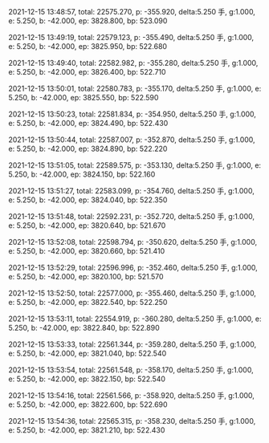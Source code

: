 2021-12-15 13:48:57, total: 22575.270, p: -355.920, delta:5.250 手, g:1.000, e: 5.250, b: -42.000, ep: 3828.800, bp: 523.090

2021-12-15 13:49:19, total: 22579.123, p: -355.490, delta:5.250 手, g:1.000, e: 5.250, b: -42.000, ep: 3825.950, bp: 522.680

2021-12-15 13:49:40, total: 22582.982, p: -355.280, delta:5.250 手, g:1.000, e: 5.250, b: -42.000, ep: 3826.400, bp: 522.710

2021-12-15 13:50:01, total: 22580.783, p: -355.170, delta:5.250 手, g:1.000, e: 5.250, b: -42.000, ep: 3825.550, bp: 522.590

2021-12-15 13:50:23, total: 22581.834, p: -354.950, delta:5.250 手, g:1.000, e: 5.250, b: -42.000, ep: 3824.490, bp: 522.430

2021-12-15 13:50:44, total: 22587.007, p: -352.870, delta:5.250 手, g:1.000, e: 5.250, b: -42.000, ep: 3824.890, bp: 522.220

2021-12-15 13:51:05, total: 22589.575, p: -353.130, delta:5.250 手, g:1.000, e: 5.250, b: -42.000, ep: 3824.150, bp: 522.160

2021-12-15 13:51:27, total: 22583.099, p: -354.760, delta:5.250 手, g:1.000, e: 5.250, b: -42.000, ep: 3824.040, bp: 522.350

2021-12-15 13:51:48, total: 22592.231, p: -352.720, delta:5.250 手, g:1.000, e: 5.250, b: -42.000, ep: 3820.640, bp: 521.670

2021-12-15 13:52:08, total: 22598.794, p: -350.620, delta:5.250 手, g:1.000, e: 5.250, b: -42.000, ep: 3820.660, bp: 521.410

2021-12-15 13:52:29, total: 22596.996, p: -352.460, delta:5.250 手, g:1.000, e: 5.250, b: -42.000, ep: 3820.100, bp: 521.570

2021-12-15 13:52:50, total: 22577.000, p: -355.460, delta:5.250 手, g:1.000, e: 5.250, b: -42.000, ep: 3822.540, bp: 522.250

2021-12-15 13:53:11, total: 22554.919, p: -360.280, delta:5.250 手, g:1.000, e: 5.250, b: -42.000, ep: 3822.840, bp: 522.890

2021-12-15 13:53:33, total: 22561.344, p: -359.280, delta:5.250 手, g:1.000, e: 5.250, b: -42.000, ep: 3821.040, bp: 522.540

2021-12-15 13:53:54, total: 22561.548, p: -358.170, delta:5.250 手, g:1.000, e: 5.250, b: -42.000, ep: 3822.150, bp: 522.540

2021-12-15 13:54:16, total: 22561.566, p: -358.920, delta:5.250 手, g:1.000, e: 5.250, b: -42.000, ep: 3822.600, bp: 522.690

2021-12-15 13:54:36, total: 22565.315, p: -358.230, delta:5.250 手, g:1.000, e: 5.250, b: -42.000, ep: 3821.210, bp: 522.430